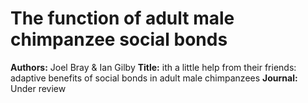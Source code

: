 # The function of adult male chimpanzee social bonds
<b>Authors:</b> Joel Bray & Ian Gilby
<b>Title:</b> ith a little help from their friends: adaptive benefits of social bonds in adult male chimpanzees
<b>Journal:</b> Under review
